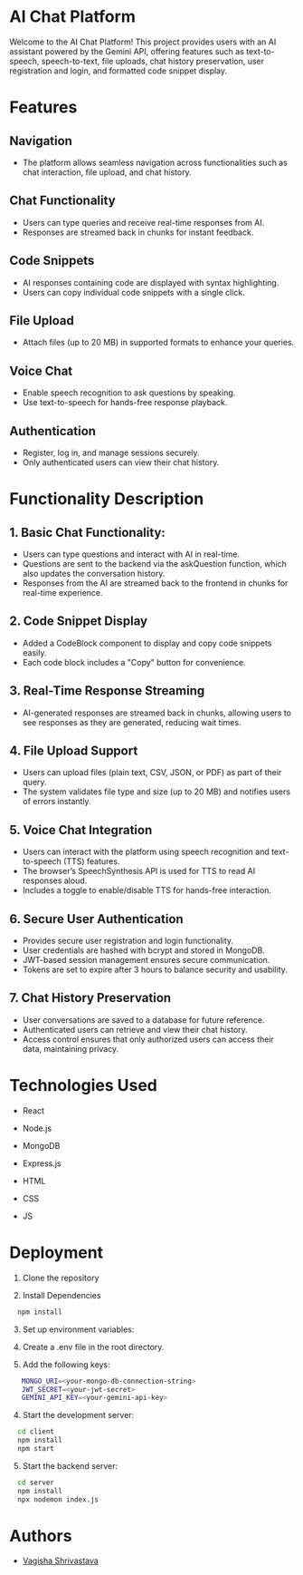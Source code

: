 
# AI Chat Platform
Welcome to the AI Chat Platform! This project provides users with an AI assistant powered by the Gemini API, offering features such as text-to-speech, speech-to-text, file uploads, chat history preservation, user registration and login, and formatted code snippet display.







# Features

##  Navigation
* The platform allows seamless navigation across functionalities such as chat interaction, file upload, and chat history.
## Chat Functionality
* Users can type queries and receive real-time responses from AI.
* Responses are streamed back in chunks for instant feedback.
## Code Snippets
* AI responses containing code are displayed with syntax highlighting.
* Users can copy individual code snippets with a single click.
## File Upload
* Attach files (up to 20 MB) in supported formats to enhance your queries.
## Voice Chat
* Enable speech recognition to ask questions by speaking.
* Use text-to-speech for hands-free response playback.
## Authentication
* Register, log in, and manage sessions securely.
* Only authenticated users can view their chat history.
# Functionality Description

## 1. Basic Chat Functionality:

* Users can type questions and interact with AI in real-time.
* Questions are sent to the backend via the askQuestion function, which also updates the conversation history.
* Responses from the AI are streamed back to the frontend in chunks for real-time experience.


## 2. Code Snippet Display
* Added a CodeBlock component to display and copy code snippets easily.
* Each code block includes a "Copy" button for convenience.

## 3. Real-Time Response Streaming
* AI-generated responses are streamed back in chunks, allowing users to see responses as they are generated, reducing wait times.
## 4. File Upload Support
* Users can upload files (plain text, CSV, JSON, or PDF) as part of their query.
* The system validates file type and size (up to 20 MB) and notifies users of errors instantly.

## 5. Voice Chat Integration
* Users can interact with the platform using speech recognition and text-to-speech (TTS) features.
* The browser’s SpeechSynthesis API is used for TTS to read AI responses aloud.
* Includes a toggle to enable/disable TTS for hands-free interaction.

## 6. Secure User Authentication
* Provides secure user registration and login functionality.
* User credentials are hashed with bcrypt and stored in MongoDB.
* JWT-based session management ensures secure communication.
* Tokens are set to expire after 3 hours to balance security and usability.
## 7. Chat History Preservation
* User conversations are saved to a database for future reference.
* Authenticated users can retrieve and view their chat history.
* Access control ensures that only authorized users can access their data, maintaining privacy.

# Technologies Used



 * React

 * Node.js
  * MongoDB
  * Express.js
  * HTML
  * CSS
  * JS 


# Deployment

1. Clone the repository

2. Install Dependencies

```bash
  npm install
```

3. Set up environment variables:

 1. Create a .env file in the root directory.
 2. Add the following keys:
 ```bash 
    MONGO_URI=<your-mongo-db-connection-string>
    JWT_SECRET=<your-jwt-secret>
    GEMINI_API_KEY=<your-gemini-api-key>
```

4. Start the development server:


```bash
  cd client
  npm install
  npm start
```

5. Start the backend server:

```bash
  cd server
  npm install
  npx nodemon index.js
```
# Authors

- [Vagisha Shrivastava](https://github.com/vagisha-11)

